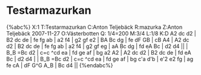 # Testarmazurkan

{%abc%}
X:1
T:Testarmazurkan
C:Anton Teljebäck
R:mazurka
Z:Anton Teljebäck 2007-11-27
O:Västerbotten
Q: 1/4=200
M:3/4
L:1/8
K:D
A2 dc d2 | B2 dc de | fe fg ab | a2 f4 | g2 gf e2 | BA Bc dg | fe dF GB | cB A4 |
A2 dc d2 | B2 dc de | fe fg ab | a2 f4 | g2 gf eg | aA Bc dg | fd eA Bc | d2 d4 ||
| B_B =Bc  d2 | c=c ^cd ea | fd ge af | bg a2 A2 | A2 dc d2 | B2 dc de | fd eA Bc | d2 d4 |
| B_B =Bc  d2 | c=c ^cd ea | fd ge af | bg c'a d'b | e'2 e2 fg | ag fe cA | dF G^G A_B | Bc d4 ||
{%endabc%}

